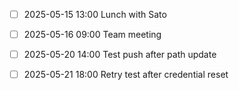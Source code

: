 - [ ] 2025-05-15 13:00 Lunch with Sato
- [ ] 2025-05-16 09:00 Team meeting
- [ ] 2025-05-20 14:00 Test push after path update
- [ ] 2025-05-21 18:00 Retry test after credential reset



































